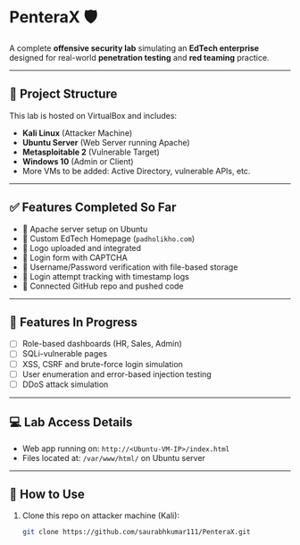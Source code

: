# PenteraX 🛡️

A complete **offensive security lab** simulating an **EdTech enterprise** designed for real-world **penetration testing** and **red teaming** practice.

---

## 📁 Project Structure

This lab is hosted on VirtualBox and includes:
- **Kali Linux** (Attacker Machine)
- **Ubuntu Server** (Web Server running Apache)
- **Metasploitable 2** (Vulnerable Target)
- **Windows 10** (Admin or Client)
- More VMs to be added: Active Directory, vulnerable APIs, etc.

---

## ✅ Features Completed So Far

- 🔹 Apache server setup on Ubuntu
- 🔹 Custom EdTech Homepage (`padholikho.com`)
- 🔹 Logo uploaded and integrated
- 🔹 Login form with CAPTCHA
- 🔹 Username/Password verification with file-based storage
- 🔹 Login attempt tracking with timestamp logs
- 🔹 Connected GitHub repo and pushed code

---

## 🚧 Features In Progress

- [ ] Role-based dashboards (HR, Sales, Admin)
- [ ] SQLi-vulnerable pages
- [ ] XSS, CSRF and brute-force login simulation
- [ ] User enumeration and error-based injection testing
- [ ] DDoS attack simulation

---

## 💻 Lab Access Details

- Web app running on: `http://<Ubuntu-VM-IP>/index.html`
- Files located at: `/var/www/html/` on Ubuntu server

---

## 📌 How to Use

1. Clone this repo on attacker machine (Kali):
   ```bash
   git clone https://github.com/saurabhkumar111/PenteraX.git
